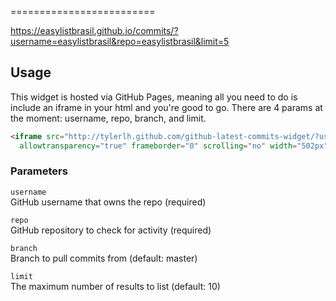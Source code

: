 =========================

https://easylistbrasil.github.io/commits/?username=easylistbrasil&repo=easylistbrasil&limit=5

Usage
-----

This widget is hosted via GitHub Pages, meaning all you need to do is include an iframe in your html and you're good to go. There are 4 params at the moment: username, repo, branch, and limit.

``` html
<iframe src="http://tylerlh.github.com/github-latest-commits-widget/?username=USERNAME&repo=REPO&limit=LIMIT"
  allowtransparency="true" frameborder="0" scrolling="no" width="502px" height="252px"></iframe>
```

### Parameters

`username`<br>
GitHub username that owns the repo (required)<br>

`repo`<br>
GitHub repository to check for activity (required)

`branch`<br>
Branch to pull commits from (default: master)

`limit`<br>
The maximum number of results to list (default: 10)
